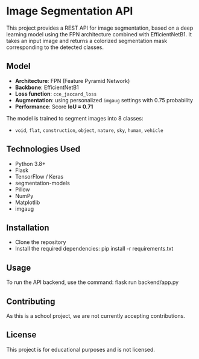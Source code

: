 # Image Segmentation API

This project provides a REST API for image segmentation, based on a deep learning model using the FPN architecture combined with EfficientNetB1. It takes an input image and returns a colorized segmentation mask corresponding to the detected classes.

## Model

- **Architecture**: FPN (Feature Pyramid Network)
- **Backbone**: EfficientNetB1
- **Loss function**: `cce_jaccard_loss`
- **Augmentation**: using personalized `imgaug` settings with 0.75 probability
- **Performance**: Score **IoU = 0.71**

The model is trained to segment images into 8 classes:
- `void`, `flat`, `construction`, `object`, `nature`, `sky`, `human`, `vehicle`

## Technologies Used

- Python 3.8+
- Flask
- TensorFlow / Keras
- segmentation-models
- Pillow
- NumPy
- Matplotlib
- imgaug


## Installation

- Clone the repository
- Install the required dependencies:
pip install -r requirements.txt


## Usage
To run the API backend, use the command:
flask run backend/app.py


## Contributing
As this is a school project, we are not currently accepting contributions.


## License
This project is for educational purposes and is not licensed.
